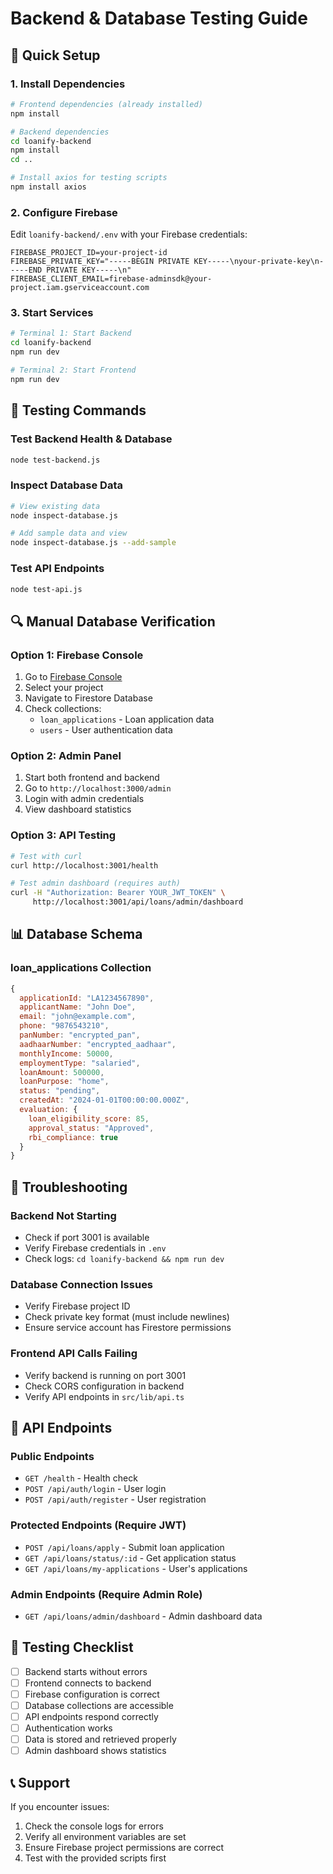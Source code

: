 # Backend & Database Testing Guide

## 🚀 Quick Setup

### 1. Install Dependencies
```bash
# Frontend dependencies (already installed)
npm install

# Backend dependencies
cd loanify-backend
npm install
cd ..

# Install axios for testing scripts
npm install axios
```

### 2. Configure Firebase
Edit `loanify-backend/.env` with your Firebase credentials:
```env
FIREBASE_PROJECT_ID=your-project-id
FIREBASE_PRIVATE_KEY="-----BEGIN PRIVATE KEY-----\nyour-private-key\n-----END PRIVATE KEY-----\n"
FIREBASE_CLIENT_EMAIL=firebase-adminsdk@your-project.iam.gserviceaccount.com
```

### 3. Start Services
```bash
# Terminal 1: Start Backend
cd loanify-backend
npm run dev

# Terminal 2: Start Frontend
npm run dev
```

## 🧪 Testing Commands

### Test Backend Health & Database
```bash
node test-backend.js
```

### Inspect Database Data
```bash
# View existing data
node inspect-database.js

# Add sample data and view
node inspect-database.js --add-sample
```

### Test API Endpoints
```bash
node test-api.js
```

## 🔍 Manual Database Verification

### Option 1: Firebase Console
1. Go to [Firebase Console](https://console.firebase.google.com/)
2. Select your project
3. Navigate to Firestore Database
4. Check collections:
   - `loan_applications` - Loan application data
   - `users` - User authentication data

### Option 2: Admin Panel
1. Start both frontend and backend
2. Go to `http://localhost:3000/admin`
3. Login with admin credentials
4. View dashboard statistics

### Option 3: API Testing
```bash
# Test with curl
curl http://localhost:3001/health

# Test admin dashboard (requires auth)
curl -H "Authorization: Bearer YOUR_JWT_TOKEN" \
     http://localhost:3001/api/loans/admin/dashboard
```

## 📊 Database Schema

### loan_applications Collection
```javascript
{
  applicationId: "LA1234567890",
  applicantName: "John Doe",
  email: "john@example.com",
  phone: "9876543210",
  panNumber: "encrypted_pan",
  aadhaarNumber: "encrypted_aadhaar",
  monthlyIncome: 50000,
  employmentType: "salaried",
  loanAmount: 500000,
  loanPurpose: "home",
  status: "pending",
  createdAt: "2024-01-01T00:00:00.000Z",
  evaluation: {
    loan_eligibility_score: 85,
    approval_status: "Approved",
    rbi_compliance: true
  }
}
```

## 🔧 Troubleshooting

### Backend Not Starting
- Check if port 3001 is available
- Verify Firebase credentials in `.env`
- Check logs: `cd loanify-backend && npm run dev`

### Database Connection Issues
- Verify Firebase project ID
- Check private key format (must include newlines)
- Ensure service account has Firestore permissions

### Frontend API Calls Failing
- Verify backend is running on port 3001
- Check CORS configuration in backend
- Verify API endpoints in `src/lib/api.ts`

## 📝 API Endpoints

### Public Endpoints
- `GET /health` - Health check
- `POST /api/auth/login` - User login
- `POST /api/auth/register` - User registration

### Protected Endpoints (Require JWT)
- `POST /api/loans/apply` - Submit loan application
- `GET /api/loans/status/:id` - Get application status
- `GET /api/loans/my-applications` - User's applications

### Admin Endpoints (Require Admin Role)
- `GET /api/loans/admin/dashboard` - Admin dashboard data

## 🎯 Testing Checklist

- [ ] Backend starts without errors
- [ ] Frontend connects to backend
- [ ] Firebase configuration is correct
- [ ] Database collections are accessible
- [ ] API endpoints respond correctly
- [ ] Authentication works
- [ ] Data is stored and retrieved properly
- [ ] Admin dashboard shows statistics

## 📞 Support

If you encounter issues:
1. Check the console logs for errors
2. Verify all environment variables are set
3. Ensure Firebase project permissions are correct
4. Test with the provided scripts first